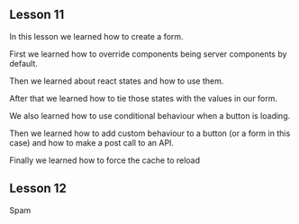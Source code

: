 ## Lesson 11

In this lesson we learned how to create a form.

First we learned how to override components being server components by default.

Then we learned about react states and how to use them.

After that we learned how to tie those states with the values in our form.

We also learned how to use conditional behaviour when a button is loading.

Then we learned how to add custom behaviour to a button (or a form in this case) and how to make a post call to an API.

Finally we learned how to force the cache to reload

## Lesson 12

Spam